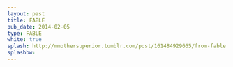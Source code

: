 ```yaml
---
layout: past
title: FABLE
pub_date: 2014-02-05
type: FABLE
white: true
splash: http://mmothersuperior.tumblr.com/post/161484929665/from-fable
splashbw:
---
```


